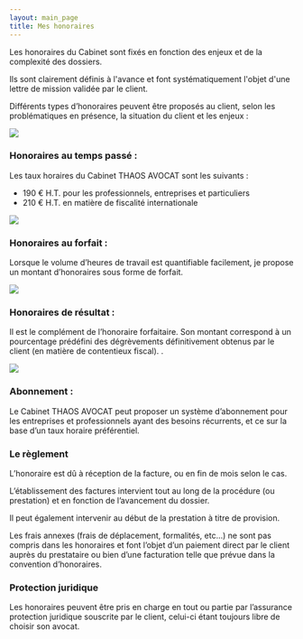 ```yaml
---
layout: main_page
title: Mes honoraires
---
```

  <div class="row text-justify dark">
    <div class="col-md-12 pr-md-5 pl-md-5 pt-3">
      <p>Les honoraires du Cabinet sont fixés en fonction des enjeux et de la complexité des dossiers.</p>
      <p>Ils sont clairement définis à l'avance et font systématiquement l'objet d'une lettre de mission validée par le client.</p>
      <p>Différents types d’honoraires peuvent être proposés au client, selon les problématiques en présence, la situation du client et les enjeux :</p>
    </div>
    <div class="row pr-5 pl-5">
      <div class="col-md-3 pl-3 pr-3 honoraire-blk">
        <img src="{{ site.baseurl }}/images/honoraires/Honoraire temps.svg">
        <h3>Honoraires au temps passé :</h3>
        <p>Les taux horaires du Cabinet THAOS AVOCAT sont les suivants :</p>
        <ul>
          <li>190 € H.T. pour les professionnels, entreprises et particuliers</li>
          <li>210 € H.T. en matière de fiscalité internationale</li>
        </ul>
      </div>
      <div class="col-md-3 pr-3 pl-3 honoraire-blk">
        <img src="{{ site.baseurl }}/images/honoraires/Honoraire forfaitaire.svg">
        <h3>Honoraires au forfait :</h3>
        <p>Lorsque le volume d’heures de travail est quantifiable facilement, je propose un montant d’honoraires sous forme de forfait.</p>
      </div>
      <div class="col-md-3 pr-3 pl-3 honoraire-blk">
        <img src="{{ site.baseurl }}/images/honoraires/Honoraire resultat.svg">
        <h3>Honoraires de résultat :</h3>
        <p>Il est le complément de l’honoraire forfaitaire. Son montant correspond à un pourcentage prédéfini des dégrèvements définitivement obtenus par le client (en matière de contentieux fiscal). .</p>
      </div>
      <div class="col-md-3 pr-3 pl-3 honoraire-blk">
        <img src="{{ site.baseurl }}/images/honoraires/Abonnement.svg">
        <h3>Abonnement :</h3>
        <p>Le Cabinet THAOS AVOCAT peut proposer un système d’abonnement pour les entreprises et professionnels ayant des besoins récurrents, et ce sur la base d’un taux horaire préférentiel.</p>
      </div>
    </div>
    <div class="col-md-12 pr-md-5 pl-md-5 pt-3">
      <h3>Le règlement</h3>
      <p>L’honoraire est dû à réception de la facture, ou en fin de mois selon le cas.</p>
      <p>L’établissement des factures intervient tout au long de la procédure (ou prestation) et en fonction de l’avancement du dossier.</p>
      <p>Il peut également intervenir au début de la prestation à titre de provision.</p>
      <p>Les frais annexes (frais de déplacement, formalités, etc…) ne sont pas compris dans les honoraires et font l’objet d’un paiement direct par le client auprès du prestataire ou bien d’une facturation telle que prévue dans la convention d’honoraires.</p>
      <h3>Protection juridique</h3>
      <p>Les honoraires peuvent être pris en charge en tout ou partie  par l’assurance protection juridique souscrite par le client, celui-ci étant toujours libre de choisir son avocat.</p>
    </div>
  </div>